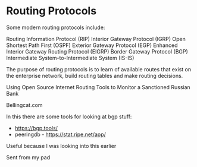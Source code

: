 # Routing Protocols

Some modern routing protocols include:

Routing Information Protocol (RIP)
Interior Gateway Protocol (IGRP)
Open Shortest Path First (OSPF)
Exterior Gateway Protocol (EGP)
Enhanced Interior Gateway Routing Protocol (EIGRP)
Border Gateway Protocol (BGP)
Intermediate System-to-Intermediate System (IS-IS)

The purpose of routing protocols is to learn of available routes that exist on the enterprise network, build routing tables and make routing decisions.

Using Open Source Internet Routing Tools to Monitor a Sanctioned Russian Bank

Bellingcat.com

In this there are some tools for looking at bgp stuff:
- https://bgp.tools/
- peeringdb
- https://stat.ripe.net/app/

Useful because I was looking into this earlier

Sent from my pad